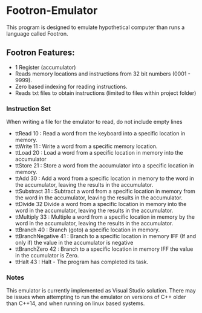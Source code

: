 # Footron-Emulator
This program is designed to emulate hypothetical computer than runs a language called Footron. 


## Footron Features:
- 1 Register (accumulator)
- Reads memory locations and instructions from 32 bit numbers (0001 - 9999). 
- Zero based indexing for reading instructions. 
- Reads txt files to obtain instructions (limited to files within project folder)

### Instruction Set
When writing a file for the emulator to read, do not include empty lines
- ttRead 10 : Read a word from the keyboard into a specific location in memory. 
- ttWrite 11 : Write a word from a specific memory location.
- ttLoad 20 : Load a word from a specific location in memory into the accumulator  
- ttStore 21 : Store a word from the accumulator into a specific location in memory.
- ttAdd 30 : Add a word from a specific location in memory to the word in the accumulator, leaving the results in the accumulator. 
- ttSubstract 31 : Subtract a word from a specific location in memory from the word in the accumulator, leaving the results in the accumulator.
- ttDivide 32 Divide a word from a specific location in memory into the word in the accumulator, leaving the results in the accumulator.
- ttMultiply 33 : Multiple a word from a specific location in memory by the word in the accumulator, leaving the results in the accumulator.
- ttBranch 40 : Branch (goto) a specific location in memory.
- ttBranchNegative 41 : Branch to a specific location in memory IFF (If and only if) the value in the accumulator is negative
- ttBranchZero 42 : Branch to a specific location in memory IFF the value in the ccumulator is Zero.
- ttHalt 43 : Halt - The program has completed its task.


### Notes
This emulator is currently implemented as Visual Studio solution. There may be issues when attempting to run the emulator on versions of C++ older than C++14, and
when running on linux based systems. 

